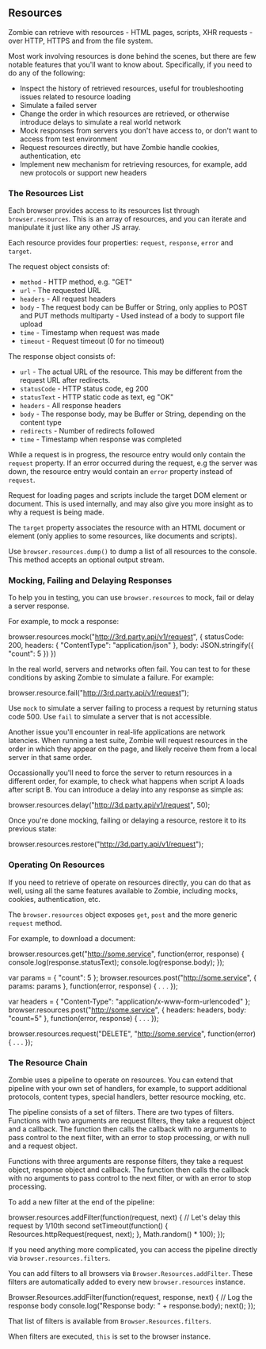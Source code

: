 ## Resources

Zombie can retrieve with resources - HTML pages, scripts, XHR requests - over
HTTP, HTTPS and from the file system.

Most work involving resources is done behind the scenes, but there are few
notable features that you'll want to know about. Specifically, if you need to do
any of the following:
- Inspect the history of retrieved resources, useful for troubleshooting issues
  related to resource loading
- Simulate a failed server
- Change the order in which resources are retrieved, or otherwise introduce
  delays to simulate a real world network
- Mock responses from servers you don't have access to, or don't want to access
  from test environment
- Request resources directly, but have Zombie handle cookies, authentication,
  etc
- Implement new mechanism for retrieving resources, for example, add new
  protocols or support new headers


### The Resources List

Each browser provides access to its resources list through `browser.resources`.
This is an array of resources, and you can iterate and manipulate it just like
any other JS array.

Each resource provides four properties: `request`, `response`, `error` and
`target`.

The request object consists of:
- `method` - HTTP method, e.g. "GET"
- `url` - The requested URL
- `headers` - All request headers
- `body` - The request body can be Buffer or String, only applies to POST and
  PUT methods multiparty - Used instead of a body to support file upload
- `time` - Timestamp when request was made
- `timeout` - Request timeout (0 for no timeout)

The response object consists of:
- `url` - The actual URL of the resource. This may be different from the request
  URL after redirects.
- `statusCode` - HTTP status code, eg 200
- `statusText` - HTTP static code as text, eg "OK"
- `headers` - All response headers
- `body` - The response body, may be Buffer or String, depending on the content
  type
- `redirects` - Number of redirects followed
- `time` - Timestamp when response was completed

While a request is in progress, the resource entry would only contain the
`request` property. If an error occurred during the request, e.g the server was
down, the resource entry would contain an `error` property instead of `request`.

Request for loading pages and scripts include the target DOM element or
document. This is used internally, and may also give you more insight as to why
a request is being made.

The `target` property associates the resource with an HTML document or element
(only applies to some resources, like documents and scripts).

Use `browser.resources.dump()` to dump a list of all resources to the console.
This method accepts an optional output stream.


### Mocking, Failing and Delaying Responses

To help you in testing, you can use `browser.resources` to mock, fail or delay a
server response.

For example, to mock a response:

  browser.resources.mock("http://3rd.party.api/v1/request", {
    statusCode: 200,
    headers:    { "ContentType": "application/json" },
    body:       JSON.stringify({ "count": 5 })
  })

In the real world, servers and networks often fail.  You can test to for these
conditions by asking Zombie to simulate a failure.  For example:

  browser.resource.fail("http://3rd.party.api/v1/request");

Use `mock` to simulate a server failing to process a request by returning status
code 500.  Use `fail` to simulate a server that is not accessible.

Another issue you'll encounter in real-life applications are network latencies.
When running a test suite, Zombie will request resources in the order in which
they appear on the page, and likely receive them from a local server in that
same order.

Occassionally you'll need to force the server to return resources in a different
order, for example, to check what happens when script A loads after script B.
You can introduce a delay into any response as simple as:

  browser.resources.delay("http://3d.party.api/v1/request", 50);

Once you're done mocking, failing or delaying a resource, restore it to its
previous state:

  browser.resources.restore("http://3d.party.api/v1/request");


### Operating On Resources

If you need to retrieve of operate on resources directly, you can do that as
well, using all the same features available to Zombie, including mocks, cookies,
authentication, etc.

The `browser.resources` object exposes `get`, `post` and the more generic
`request` method.

For example, to download a document:

  browser.resources.get("http://some.service", function(error, response) {
    console.log(response.statusText);
    console.log(response.body);
  });

  var params  = { "count": 5 };
  browser.resources.post("http://some.service", { params: params }, function(error, response) {
    . . .
  });

  var headers = { "Content-Type": "application/x-www-form-urlencoded" };
  browser.resources.post("http://some.service", { headers: headers, body: "count=5" }, function(error, response) {
     . . .
  });

  browser.resources.request("DELETE", "http://some.service", function(error) {
    . . .
  });


### The Resource Chain

Zombie uses a pipeline to operate on resources.  You can extend that pipeline
with your own set of handlers, for example, to support additional protocols,
content types, special handlers, better resource mocking, etc.

The pipeline consists of a set of filters.  There are two types of filters.
Functions with two arguments are request filters, they take a request object and
a callback.  The function then calls the callback with no arguments to pass
control to the next filter, with an error to stop processing, or with null and
a request object.

Functions with three arguments are response filters, they take a request object,
response object and callback.  The function then calls the callback with no
arguments to pass control to the next filter, or with an error to stop
processing.

To add a new filter at the end of the pipeline:

  browser.resources.addFilter(function(request, next) {
    // Let's delay this request by 1/10th second
    setTimeout(function() {
      Resources.httpRequest(request, next);
    }, Math.random() * 100);
  });

If you need anything more complicated, you can access the pipeline directly via
`browser.resources.filters`.

You can add filters to all browsers via `Browser.Resources.addFilter`.  These
filters are automatically added to every new `browser.resources` instance.

  Browser.Resources.addFilter(function(request, response, next) {
    // Log the response body
    console.log("Response body: " + response.body);
    next();
  });

That list of filters is available from `Browser.Resources.filters`.

When filters are executed, `this` is set to the browser instance.
